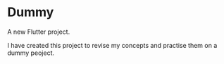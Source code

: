 # Dummy

A new Flutter project.

I have created this project to revise my concepts and practise them on a dummy peoject.
